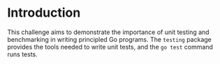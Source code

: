 # Introduction

This challenge aims to demonstrate the importance of unit testing and benchmarking in writing principled Go programs. The `testing` package provides the tools needed to write unit tests, and the `go test` command runs tests.
